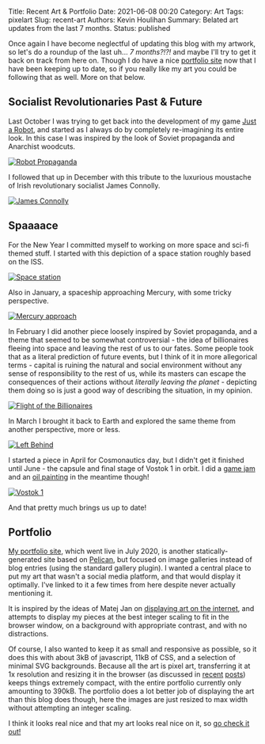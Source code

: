 Title: Recent Art & Portfolio
Date: 2021-06-08 00:20
Category: Art
Tags: pixelart
Slug: recent-art
Authors: Kevin Houlihan
Summary: Belated art updates from the last 7 months.
Status: published

Once again I have become neglectful of updating this blog with my artwork, so let's do a roundup of the last uh... *7 months?!?!* and maybe I'll try to get it back on track from here on. Though I do have a nice [portfolio site][portfolio] now that I have been keeping up to date, so if you really like my art you could be following that as well. More on that below.

## Socialist Revolutionaries Past & Future

Last October I was trying to get back into the development of my game [Just a Robot][jar], and started as I always do by completely re-imagining its entire look. In this case I was inspired by the look of Soviet propaganda and Anarchist woodcuts.

[![Robot Propaganda]({static}/images/recent-art/RobotPropaganda03_x1.png "Rise")](https://portfolio.hyperlinkyourheart.com/rise.html)

I followed that up in December with this tribute to the luxurious moustache of Irish revolutionary socialist James Connolly.

[![James Connolly]({static}/images/recent-art/JamesConnolly_x1.png "The Irish people will only be free, when they own everything from the plough to the stars")](https://portfolio.hyperlinkyourheart.com/james-connolly.html)

## Spaaaace

For the New Year I committed myself to working on more space and sci-fi themed stuff. I started with this depiction of a space station roughly based on the ISS.

[![Space station]({static}/images/recent-art/SpaceStation_x1.png "Space Station")](https://portfolio.hyperlinkyourheart.com/space-station.html)

Also in January, a spaceship approaching Mercury, with some tricky perspective.

[![Mercury approach]({static}/images/recent-art/MercuryApproach_169_x1.png "Getting warm")](https://portfolio.hyperlinkyourheart.com/mercury-approach.html)

In February I did another piece loosely inspired by Soviet propaganda, and a theme that seemed to be somewhat controversial - the idea of billionaires fleeing into space and leaving the rest of us to our fates. Some people took that as a literal prediction of future events, but I think of it in more allegorical terms - capital is ruining the natural and social environment without any sense of responsibility to the rest of us, while its masters can escape the consequences of their actions without *literally leaving the planet* - depicting them doing so is just a good way of describing the situation, in my opinion.

[![Flight of the Billionaires]({static}/images/recent-art/Flight02_x1.png "Pretty rockets though...")](https://portfolio.hyperlinkyourheart.com/flight.html)

In March I brought it back to Earth and explored the same theme from another perspective, more or less.

[![Left Behind]({static}/images/recent-art/LeftBehind_x1.png "So long...")](https://portfolio.hyperlinkyourheart.com/left-behind.html)

I started a piece in April for Cosmonautics day, but I didn't get it finished until June - the capsule and final stage of Vostok 1 in orbit. I did a [game jam][oog] and an [oil painting][oils] in the meantime though!

[![Vostok 1]({static}/images/recent-art/Vostok1_Final_x1.png "Vostok 1")](https://portfolio.hyperlinkyourheart.com/vostok1.html)

And that pretty much brings us up to date!

## Portfolio

[My portfolio site][portfolio], which went live in July 2020, is another statically-generated site based on [Pelican][pelican], but focused on image galleries instead of blog entries (using the standard gallery plugin). I wanted a central place to put my art that wasn't a social media platform, and that would display it optimally. I've linked to it a few times from here despite never actually mentioning it.

It is inspired by the ideas of Matej Jan on [displaying art on the internet][display], and attempts to display my pieces at the best integer scaling to fit in the browser window, on a background with appropriate contrast, and with no distractions.

Of course, I also wanted to keep it as small and responsive as possible, so it does this with about 3kB of javascript, 11kB of CSS, and a selection of minimal SVG backgrounds. Because all the art is pixel art, transferring it at 1x resolution and resizing it in the browser (as discussed in [recent][energy1] [posts][energy2]) keeps things extremely compact, with the entire portfolio currently only amounting to 390kB. The portfolio does a lot better job of displaying the art than this blog does though, here the images are just resized to max width without attempting an integer scaling.

I think it looks real nice and that my art looks real nice on it, so [go check it out!][portfolio]

[portfolio]: https://portfolio.hyperlinkyourheart.com "Portfolio"
[jar]: https://gamejolt.com/games/just-a-robot/185852 "Just a Robot"
[oils]: https://twitter.com/http_your_heart/status/1393938661251690500 "Diamond hill"
[oog]: {filename}/out-of-gas-post-mortem.md "Out of Gas"
[pelican]: https://blog.getpelican.com/ "Pelican"
[display]: https://medium.com/retronator-magazine/art-and-the-internet-a3281ba60a88 "Art and the Internet"
[energy1]: {filename}/energy-usage-update.md "Energy Usage Update"
[energy2]: {filename}/image_optimisation.md "Image Optimisation"
